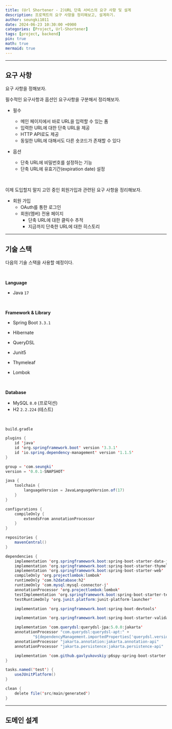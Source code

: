 ```yaml
---
title: (Url Shortener - 2)URL 단축 서비스의 요구 사항 및 설계
description: 프로젝트의 요구 사항을 정리해보고, 설계하기.
author: seungki1011
date: 2024-06-23 10:30:00 +0900
categories: [Project, Url-Shortener]
tags: [project, backend]
pin: true
math: true
mermaid: true
---
```


---

## 요구 사항

요구 사항을 정해보자.

필수적인 요구사항과 옵션인 요구사항을 구분해서 정리해보자.

* 필수
  * 메인 페이지에서 바로 URL을 입력할 수 있는 폼
  * 입력한 URL에 대한 단축 URL을 제공
  * HTTP API로도 제공
  * 동일한 URL에 대해서도 다른 숏코드가 존재할 수 있다



* 옵션
  * 단축 URL에 비밀번호를 설정하는 기능
  * 단축 URL에 유효기간(expiration date) 설정

<br>

이제 도입할지 말지 고민 중인 회원가입과 관련된 요구 사항을 정리해보자.

- 회원 가입
  - OAuth를 통한 로그인
  - 회원(멤버) 전용 페이지
    - 단축 URL에 대한 클릭수 추적
    - 지금까지 단축한 URL에 대한 히스토리

---

## 기술 스택

다음의 기술 스택을 사용할 예정이다.

<br>

**Language**

* Java `17`

<br>

**Framework & Library**

* Spring Boot `3.3.1`
* Hibernate
* QueryDSL

* Junit5

* Thymeleaf

* Lombok

<br>

**Database**

* MySQL `8.0` (프로덕션)
* H2 `2.2.224` (테스트)

<br>

`build.gradle`

```java
plugins {
	id 'java'
	id 'org.springframework.boot' version '3.3.1'
	id 'io.spring.dependency-management' version '1.1.5'
}

group = 'com.seungki'
version = '0.0.1-SNAPSHOT'

java {
	toolchain {
		languageVersion = JavaLanguageVersion.of(17)
	}
}

configurations {
	compileOnly {
		extendsFrom annotationProcessor
	}
}

repositories {
	mavenCentral()
}

dependencies {
	implementation 'org.springframework.boot:spring-boot-starter-data-jpa'
	implementation 'org.springframework.boot:spring-boot-starter-thymeleaf'
	implementation 'org.springframework.boot:spring-boot-starter-web'
	compileOnly 'org.projectlombok:lombok'
	runtimeOnly 'com.h2database:h2'
	runtimeOnly 'com.mysql:mysql-connector-j'
	annotationProcessor 'org.projectlombok:lombok'
	testImplementation 'org.springframework.boot:spring-boot-starter-test'
	testRuntimeOnly 'org.junit.platform:junit-platform-launcher'

	implementation 'org.springframework.boot:spring-boot-devtools'

	implementation 'org.springframework.boot:spring-boot-starter-validation'

	implementation 'com.querydsl:querydsl-jpa:5.0.0:jakarta'
	annotationProcessor "com.querydsl:querydsl-apt:" +
			"${dependencyManagement.importedProperties['querydsl.version']}:jakarta"
	annotationProcessor "jakarta.annotation:jakarta.annotation-api"
	annotationProcessor "jakarta.persistence:jakarta.persistence-api"

	implementation 'com.github.gavlyukovskiy:p6spy-spring-boot-starter:1.9.0'
}

tasks.named('test') {
	useJUnitPlatform()
}

clean {
	delete file('src/main/generated')
}
```

---

## 도메인 설계



































